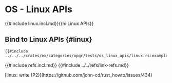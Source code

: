 # OS - Linux APIs

{{#include linux.incl.md}}{{hi:Linux APIs}}

## Bind to Linux APIs {#linux}

```rust,editable
{{#include ../../../crates/ex/categories/opqr/tests/os_linux_apis/linux.rs:example}}
```

{{#include refs.incl.md}}
{{#include ../../refs/link-refs.md}}

<div class="hidden">
[linux: write (P2)](https://github.com/john-cd/rust_howto/issues/434)

</div>
